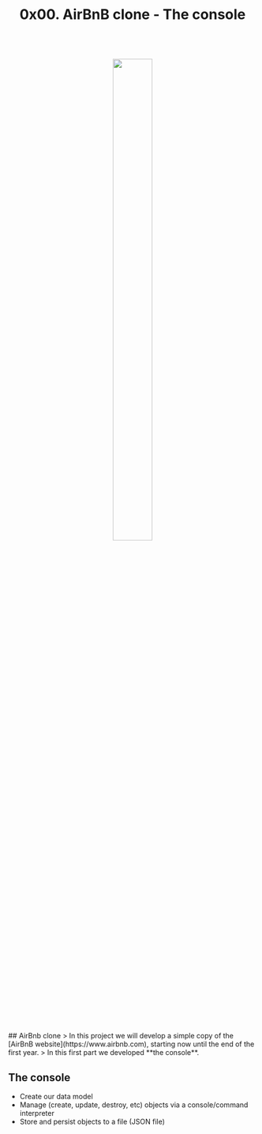 <h1 align="center" >0x00. AirBnB clone - The console</h1>
<h1 align="center" >
<br>
    <img src="https://user-images.githubusercontent.com/90820795/156004222-8d617b49-62b1-4936-b055-031c7a704d10.png" height="50%" width="40%">
</h1>
## AirBnb clone
> In this project we will develop a simple copy of the [AirBnB website](https://www.airbnb.com), starting now until the end of the first year.
> In this first part we developed **the console**.

## The console
+ Create our data model
+ Manage (create, update, destroy, etc) objects via a console/command interpreter
+ Store and persist objects to a file (JSON file)
